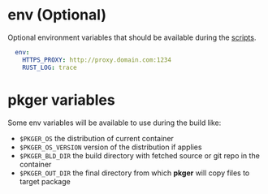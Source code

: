 # env (Optional)

Optional environment variables that should be available during the [scripts](./scripts.md).

```yaml
  env:
    HTTPS_PROXY: http://proxy.domain.com:1234
    RUST_LOG: trace
```

# **pkger** variables
Some env variables will be available to use during the build like:
 - `$PKGER_OS` the distribution of current container
 - `$PKGER_OS_VERSION` version of the distribution if applies
 - `$PKGER_BLD_DIR` the build directory with fetched source or git repo in the container
 - `$PKGER_OUT_DIR` the final directory from which **pkger** will copy files to target package
